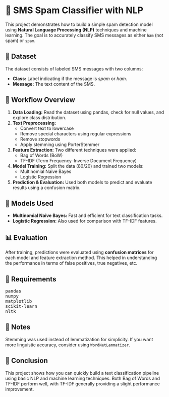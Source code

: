 

<!DOCTYPE html>
<html lang="en">
<head>
  <meta charset="UTF-8">
  
</head>
<body>

<h1>📩 SMS Spam Classifier with NLP</h1>

<p>This project demonstrates how to build a simple spam detection model using <strong>Natural Language Processing (NLP)</strong> techniques and machine learning. The goal is to accurately classify SMS messages as either <code>ham</code> (not spam) or <code>spam</code>.</p>

<h2>📂 Dataset</h2>
<p>The dataset consists of labeled SMS messages with two columns:</p>
<ul>
  <li><strong>Class:</strong> Label indicating if the message is <em>spam</em> or <em>ham</em>.</li>
  <li><strong>Message:</strong> The text content of the SMS.</li>
</ul>

<h2>🚀 Workflow Overview</h2>
<ol>
  <li><strong>Data Loading:</strong> Read the dataset using pandas, check for null values, and explore class distribution.</li>
  <li><strong>Text Preprocessing:</strong> 
    <ul>
      <li>Convert text to lowercase</li>
      <li>Remove special characters using regular expressions</li>
      <li>Remove stopwords</li>
      <li>Apply stemming using PorterStemmer</li>
    </ul>
  </li>
  <li><strong>Feature Extraction:</strong> Two different techniques were applied:
    <ul>
      <li>Bag of Words (BoW)</li>
      <li>TF-IDF (Term Frequency–Inverse Document Frequency)</li>
    </ul>
  </li>
  <li><strong>Model Training:</strong> Split the data (80/20) and trained two models:
    <ul>
      <li>Multinomial Naive Bayes</li>
      <li>Logistic Regression</li>
    </ul>
  </li>
  <li><strong>Prediction & Evaluation:</strong> Used both models to predict and evaluate results using a confusion matrix.</li>
</ol>

<h2>🧠 Models Used</h2>
<ul>
  <li><strong>Multinomial Naive Bayes:</strong> Fast and efficient for text classification tasks.</li>
  <li><strong>Logistic Regression:</strong> Also used for comparison with TF-IDF features.</li>
</ul>

<h2>📊 Evaluation</h2>
<p>After training, predictions were evaluated using <strong>confusion matrices</strong> for each model and feature extraction method. This helped in understanding the performance in terms of false positives, true negatives, etc.</p>

<h2>🔧 Requirements</h2>
<pre>
pandas
numpy
matplotlib
scikit-learn
nltk
</pre>

<h2>📝 Notes</h2>
<p>Stemming was used instead of lemmatization for simplicity. If you want more linguistic accuracy, consider using <code>WordNetLemmatizer</code>.</p>

<h2>📌 Conclusion</h2>
<p>This project shows how you can quickly build a text classification pipeline using basic NLP and machine learning techniques. Both Bag of Words and TF-IDF perform well, with TF-IDF generally providing a slight performance improvement.</p>

</body>
</html>
